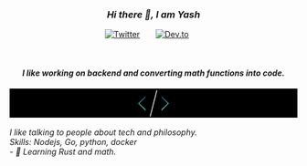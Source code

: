 ### <p align="center" style= "font-style: italic">Hi there 👋, I am Yash</p>

<p align="center">
  <a href="https://twitter.com/Yash_Dhadve4"><img width="32px" alt="Twitter" title="Twitter" src="https://i.imgur.com/OXZM1L6.png"/></a>
  &#8287;&#8287;&#8287;&#8287;&#8287;
  <a href="https://yashdhadve.hashnode.dev"><img width="32px" alt="Dev.to" title="DenverCoder1 Dev.to" src="https://i.imgur.com/mVm29vK.png"></a>
  &#8287;&#8287;&#8287;&#8287;&#8287;
  
</p>

<br/>

#### <p align="center" style= "font-style: italic">I like working on backend and converting math functions into code.</p>
![I like working on backend and converting math functions into code.](https://github.com/Exar04/Exar04/blob/main/image.png)


<p align="left" style= "font-style: italic">
I like talking to people about tech and philosophy.<br>
Skills: Nodejs, Go, python, docker <br>
  - 🔭 Learning Rust and math.
</p>






